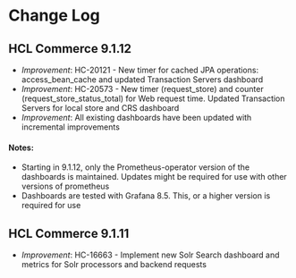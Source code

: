 # Change Log

## HCL Commerce 9.1.12

- *Improvement*: HC-20121 - New timer for cached JPA operations: access_bean_cache and updated Transaction Servers dashboard
- *Improvement*: HC-20573 - New timer (request_store) and counter (request_store_status_total) for Web request time. Updated Transaction Servers for local store and CRS dashboard
- *Improvement*: All existing dashboards have been updated with incremental improvements

#### Notes:
- Starting in 9.1.12, only the Prometheus-operator version of the dashboards is maintained. Updates might be required for use with other versions of prometheus
- Dashboards are tested with Grafana 8.5. This, or a higher version is required for use

## HCL Commerce 9.1.11

- *Improvement*: HC-16663 - Implement new Solr Search dashboard and metrics for Solr processors and backend requests
